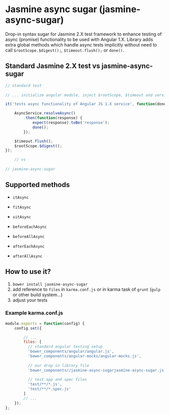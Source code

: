 # Jasmine async sugar (jasmine-async-sugar)

Drop-in syntax sugar for Jasmine 2.X test framework to enhance testing of async (promise) functionality to be used with Angular 1.X. Library adds extra global methods which handle async tests implicitly without need to call `$rootScope.$digest();`, `$timeout.flush();` or `done()`.

## Standard Jasmine 2.X test vs jasmine-async-sugar

```javascript
// standard test
    
// ... initialize angular module, inject $rootScope, $timeout and service

it('tests async functionality of Angular JS 1.X service', function(done) {

    AsyncService.resolveAsync()
        .then(function(response) {
            expect(response).toBe('response');
            done();
        });

    $timeout.flush();
    $rootScope.$digest();
});

    // vs
    
// jasmine-async-sugar

```

## Supported methods
* `itAsync`
* `fitAsync`
* `xitAsync`

* `beforeEachAsync`
* `beforeAllAsync`
* `afterEachAsync`
* `afterAllAsync`

## How to use it?

1. `bower install jasmine-async-sugar`
2. add reference to `files` in `karma.conf.js` or in karma task of `grunt` (`gulp` or other build system...)
3. adjust your tests

### Example karma.conf.js 
```javascript
module.exports = function(config) {
    config.set({

        // ...
        files: [
          // standard angular testing setup
          'bower_components/angular/angular.js',
          'bower_components/angular-mocks/angular-mocks.js',
        
          // our drop in library file
          'bower_components//jasmine-async-sugarjasmine-async-sugar.js',
        
          // test app and spec files
          'test/**/*.js',
          'test/**/*.spec.js'
        ]
        // ...
    });
};
``` 


